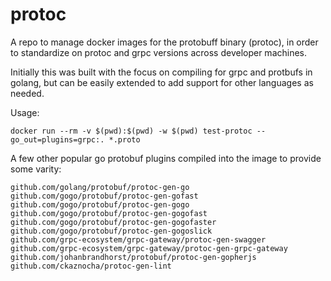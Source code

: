 # protoc

A repo to manage docker images for the protobuff binary (protoc), in order to standardize on protoc and grpc versions across developer machines.

Initially this was built with the focus on compiling for grpc and protbufs in golang, but can be easily extended to add support for other languages as needed.


Usage:
```
docker run --rm -v $(pwd):$(pwd) -w $(pwd) test-protoc --go_out=plugins=grpc:. *.proto
``` 

A few other popular go protobuf plugins compiled into the image to provide some varity:
```
github.com/golang/protobuf/protoc-gen-go 
github.com/gogo/protobuf/protoc-gen-gofast 
github.com/gogo/protobuf/protoc-gen-gogo 
github.com/gogo/protobuf/protoc-gen-gogofast 
github.com/gogo/protobuf/protoc-gen-gogofaster 
github.com/gogo/protobuf/protoc-gen-gogoslick 
github.com/grpc-ecosystem/grpc-gateway/protoc-gen-swagger 
github.com/grpc-ecosystem/grpc-gateway/protoc-gen-grpc-gateway 
github.com/johanbrandhorst/protobuf/protoc-gen-gopherjs 
github.com/ckaznocha/protoc-gen-lint
```